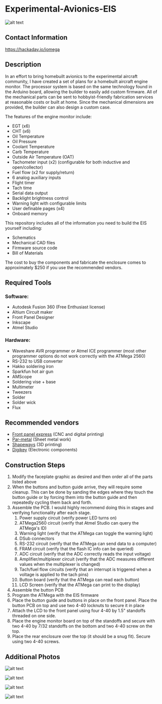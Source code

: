 # Experimental-Avionics-EIS

![alt text](Renders/EIS%20Dimetric%20Front.jpg)

## Contact Information
https://hackaday.io/jomega

## Description
In an effort to bring homebuilt avionics to the experimental aircraft community, I have created a set of plans for a homebuilt aircraft engine monitor.  The processor system is based on the same technology found in the Arduino board, allowing the builder to easily add custom firmware. All of the mechanical parts can be sent to hobbyist-friendly fabrication services at reasonable costs or built at home. Since the mechanical dimensions are provided, the builder can also design a custom case. 

The features of the engine monitor include:

- EGT (x6)
- CHT (x6)
- Oil Temperature
- Oil Pressure
- Coolant Temperature
- Carb Temperature
- Outside Air Temperature (OAT)
- Tachometer input (x2) (configurable for both inductive and open/collector)
- Fuel flow (x2 for supply/return)
- 6 analog auxiliary inputs
- Flight timer
- Tach time
- Serial data output
- Backlight brightness control
- Warning light with configurable limits
- User definable pages (x4)
- Onboard memory


This repository includes all of the information you need to build the EIS yourself including:

 - Schematics
 - Mechanical CAD files
 - Firmware source code
 - Bill of Materials

The cost to buy the components and fabricate the enclosure comes to approximately $250 if you use the recommended vendors.

## Required Tools

### Software:
- Autodesk Fusion 360 (Free Enthusiast license)
- Altium Circuit maker
- Front Panel Designer
- Inkscape
- Atmel Studio

### Hardware:
- Waveshare AVR programmer or Atmel ICE programmer (most other programmer options do not work correctly with the ATMega 2560)
- RS-232 to USB converter
- Hakko soldering iron
- Sparkfun hot air gun
- AMScope
- Soldering vise + base
- Multimeter
- Tweezers
- Solder
- Solder wick
- Flux

## Recommended vendors
- [Front panel express](https://www.frontpanelexpress.com/) (CNC and digital printing)
- [Par-metal](http://www.par-metal.com/) (Sheet metal work)
- [Shapeways](https://www.shapeways.com/) (3D printing)
- [Digikey](https://www.digikey.com/) (Electronic components)

## Construction Steps

1. Modify the faceplate graphic as desired and then order all of the parts listed above
2. When the buttons and button guide arrive, they will require some cleanup. This can be done by sanding the edges where they touch the button guide or by forcing them into the button guide and then repeatedly cycling them back and forth.
3. Assemble the PCB. I would highly recommend doing this in stages and verifying functionality after each stage.
     1. Power supply circuit (verify power LED turns on)
     2. ATMega2560 circuit (verify that Atmel Studio can query the ATMega's ID)
     3. Warning light (verify that the ATMega can toggle the warning light)
     4. DSub connectors
     5. RS-232 circuit (verify that the ATMega can send data to a computer)
     6. FRAM circuit (verify that the flash IC info can be queried)
     7. ADC circuit (verify that the ADC correctly reads the input voltage)
     8. Amplifier/multiplexer circuit (verify that the ADC measures different values when the multiplexer is changed)
     9. Tach/fuel flow circuits (verify that an interrupt is triggered when a voltage is applied to the tach pins)
     10. Button board (verify that the ATMega can read each button)
     11. LCD Screen (verify that the ATMega can print to the display)
4. Assemble the button PCB
5. Program the ATMega with the EIS firmware
6. Place the button guide and buttons in place on the front panel. Place the button PCB on top and use two 4-40 locknuts to secure it in place
7. Attach the LCD to the front panel using  four 4-40 by 1.5" standoffs threaded on one side. 
8. Place the engine monitor board on top of the standoffs and secure with two 4-40 by 7/32 standoffs on the bottom and two 4-40 screw on the top.
9. Place the rear enclosure over the top (it should be a snug fit). Secure using two 4-40 screws.

## Additional Photos

![alt text](Renders/EIS%20Dimetric%20Front.jpg)

![alt text](Renders/EIS%20Dimetric%20Back.jpg)

![alt text](Renders/EIS%20Front.jpg)

![alt text](Renders/PCB%20Dimetric.jpg)
